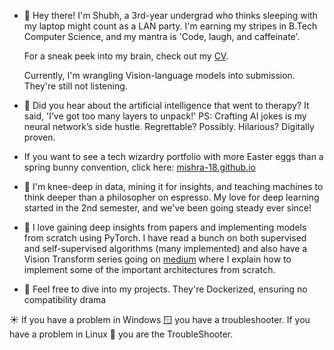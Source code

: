 - 👋 Hey there! I'm Shubh, a 3rd-year undergrad who thinks sleeping with my laptop might count as a LAN party. I'm earning my stripes in B.Tech Computer Science, and my mantra is 'Code, laugh, and caffeinate'.

  For a sneak peek into my brain, check out my [CV](https://drive.google.com/file/d/1yDcAhf89yuqmI2i8vqr4ybfnclMpaVfY/view?usp=sharing).
  
  Currently, I'm wrangling Vision-language models into submission. They're still not listening.

- 👀 Did you hear about the artificial intelligence that went to therapy? It said, 'I’ve got too many layers to unpack!'
PS: Crafting AI jokes is my neural network’s side hustle. Regrettable? Possibly. Hilarious? Digitally proven.

- If you want to see a tech wizardry portfolio with more Easter eggs than a spring bunny convention, click here: [mishra-18.github.io](https://mishra-18.github.io)

- 🌱 I'm knee-deep in data, mining it for insights, and teaching machines to think deeper than a philosopher on espresso. My love for deep learning started in the 2nd semester, and we've been going steady ever since!
  
- 💞️ I love gaining deep insights from papers and implementing models from scratch using PyTorch. I have read a bunch on both supervised and self-supervised algorithms (many implemented) and also have a Vision Transform series going on [medium](https://medium.com/thedeephub/building-vision-transformer-from-scratch-using-pytorch-an-image-worth-16x16-words-24db5f159e27) where I explain how to implement some of the important architectures from scratch.

- 🐋 Feel free to dive into my projects. They're Dockerized, ensuring no compatibility drama

☀️ If you have a problem in Windows 🪟 you have a troubleshooter. If you have a problem in Linux 🐧 you are the TroubleShooter.

